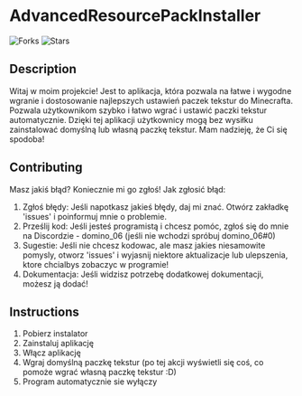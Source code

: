 # AdvancedResourcePackInstaller
![Forks](https://img.shields.io/badge/forks-0-blue)
![Stars](https://img.shields.io/badge/stars-9-yellow)

## Description
Witaj w moim projekcie! Jest to aplikacja, która pozwala na łatwe i wygodne wgranie i dostosowanie najlepszych ustawień paczek tekstur do Minecrafta. Pozwala użytkownikom szybko i łatwo wgrać i ustawić paczki tekstur automatycznie. Dzięki tej aplikacji użytkownicy mogą bez wysiłku zainstalować domyślną lub własną paczkę tekstur. Mam nadzieję, że Ci się spodoba!

## Contributing
Masz jakiś błąd? Koniecznie mi go zgłoś! Jak zgłosić błąd:
1. Zgłoś błędy: Jeśli napotkasz jakieś błędy, daj mi znać. Otwórz zakładkę 'issues' i poinformuj mnie o problemie.
2. Prześlij kod: Jeśli jesteś programistą i chcesz pomóc, zgłoś się do mnie na Discordzie - domino_06 (jeśli nie wchodzi spróbuj domino_06#0)
3. Sugestie: Jeśli nie chcesz kodowac, ale masz jakies niesamowite pomysly, otworz 'issues' i wyjasnij niektore aktualizacje lub ulepszenia, ktore chcialbys zobaczyc w programie!
4. Dokumentacja: Jeśli widzisz potrzebę dodatkowej dokumentacji, możesz ją dodać!

## Instructions
1. Pobierz instalator
2. Zainstaluj aplikację
3. Włącz aplikację
4. Wgraj domyślną paczkę tekstur (po tej akcji wyświetli się coś, co pomoże wgrać własną paczkę tekstur :D)
5. Program automatycznie sie wyłączy
